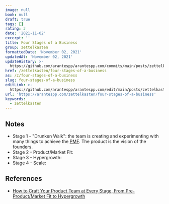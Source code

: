 ```yaml
---
image: null
book: null
draft: true
tags: []
rating: 3
date: '2021-11-02'
excerpt: ''
title: Four Stages of a Business
group: zettelkasten
formattedDate: 'November 02, 2021'
updatedAt: 'November 02, 2021'
updateHistory: >-
  https://github.com/arantespp/arantespp.com/commits/main/posts/zettelkasten/four-stages-of-a-business.md
href: /zettelkasten/four-stages-of-a-business
as: /z/four-stages-of-a-business
slug: four-stages-of-a-business
editLink: >-
  https://github.com/arantespp/arantespp.com/edit/main/posts/zettelkasten/four-stages-of-a-business.md
url: 'https://arantespp.com/zettelkasten/four-stages-of-a-business'
keywords:
  - zettelkasten
---
```


## Notes

- Stage 1 - "Drunken Walk": the team is creating and experimenting with many things to achieve the [PMF](/zettel/product-market-fit). The product is the vision of the founders.
- Stage 2 - Product/Market Fit:
- Stage 3 - Hypergrowth:
- Stage 4 - Scale:

## References

- [How to Craft Your Product Team at Every Stage, From Pre-Product/Market Fit to Hypergrowth](https://review.firstround.com/how-to-craft-your-product-team-at-every-stage-from-pre-product-market-fit-to-hypergrowth)
